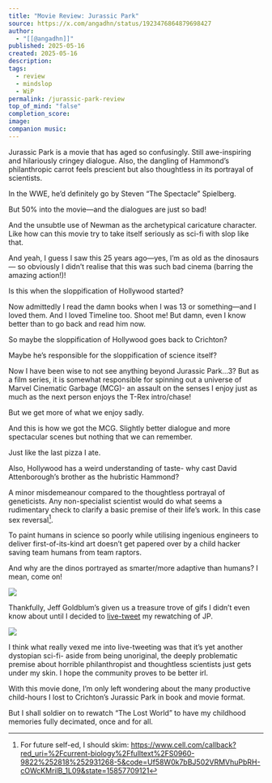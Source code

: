 ```yaml
---
title: "Movie Review: Jurassic Park"
source: https://x.com/angadhn/status/1923476864879698427
author:
  - "[[@angadhn]]"
published: 2025-05-16
created: 2025-05-16
description: 
tags:
  - review
  - mindslop
  - WiP
permalink: /jurassic-park-review
top_of_mind: "false"
completion_score: 
image: 
companion music:
---
```

Jurassic Park is a movie that has aged so confusingly. Still awe-inspiring and hilariously cringey dialogue. Also, the dangling of Hammond’s philanthropic carrot feels prescient but also thoughtless in its portrayal of scientists.

In the WWE, he’d definitely go by Steven “The Spectacle” Spielberg.

But 50% into the movie—and the dialogues are just so bad!

And the unsubtle use of Newman as the archetypical caricature character. Like how can this movie try to take itself seriously as sci-fi with slop like that.

And yeah, I guess I saw this 25 years ago—yes, I’m as old as the dinosaurs— so obviously I didn’t realise that this was such bad cinema (barring the amazing action!)!

Is this when the sloppification of Hollywood started?

Now admittedly I read the damn books when I was 13 or something—and I loved them. And I loved Timeline too. Shoot me! But damn, even I know better than to go back and read him now.

So maybe the sloppification of Hollywood goes back to Crichton?

Maybe he’s responsible for the sloppification of science itself?

Now I have been wise to not see anything beyond Jurassic Park…3? But as a film series, it is somewhat responsible for spinning out a universe of Marvel Cinematic Garbage (MCG)- an assault on the senses I enjoy just as much as the next person enjoys the T-Rex intro/chase!

But we get more of what we enjoy sadly.

And this is how we got the MCG. Slightly better dialogue and more spectacular scenes but nothing that we can remember.

Just like the last pizza I ate.

Also, Hollywood has a weird understanding of taste- why cast David Attenborough’s brother as the hubristic Hammond?

A minor misdemeanour compared to the thoughtless portrayal of geneticists. Any non-specialist scientist would do what seems a rudimentary check to clarify a basic premise of their life’s work. In this case sex reversal[^1].

To paint humans in science so poorly while utilising ingenious engineers to deliver first-of-its-kind art doesn’t get papered over by a child hacker saving team humans from team raptors.

And why are the dinos portrayed as smarter/more adaptive than humans? I mean, come on!

![](https://media2.giphy.com/media/n3CY3uu70L2f3KrciA/giphy.gif?cid=6c09b952ax3x9am13k2my3o0jlaj43psmjkjqs3p0xj3z52e&ep=v1_internal_gif_by_id&rid=giphy.gif&ct=g)

Thankfully, Jeff Goldblum’s given us a treasure trove of gifs I didn’t even know about until I decided to [live-tweet](https://x.com/angadhn/status/1923452612453560732) my rewatching of JP.

![](https://media1.tenor.com/m/lt3lDXvsGbkAAAAd/jurassic.gif)

I think what really vexed me into live-tweeting was that it’s yet another dystopian sci-fi- aside from being unoriginal, the deeply problematic premise about horrible philanthropist and thoughtless scientists just gets under my skin. I hope the community proves to be better irl.

With this movie done, I’m only left wondering about the many productive child-hours I lost to Crichton’s Jurassic Park in book and movie format.

But I shall soldier on to rewatch “The Lost World” to have my childhood memories fully decimated, once and for all.

[^1]: For future self-ed, I should skim: https://www.cell.com/callback?red_uri=%2Fcurrent-biology%2Ffulltext%2FS0960-9822%252818%252931268-5&code=Uf58W0k7bBJ502VRMVhuPbRH-cOWcKMrilB_1L09&state=15857709121
